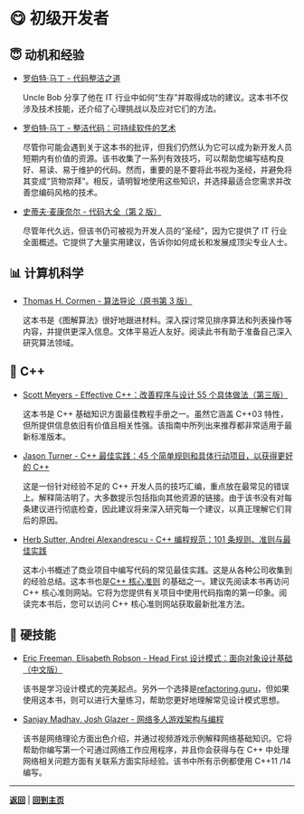 # :yum: 初级开发者

## :innocent: 动机和经验

- [罗伯特·马丁 - 代码整洁之道](https://book.douban.com/subject/4199741/)

    Uncle Bob 分享了他在 IT 行业中如何“生存”并取得成功的建议。这本书不仅涉及技术技能，还介绍了心理挑战以及应对它们的方法。

- [罗伯特·马丁 - 整洁代码：可持续软件的艺术](https://book.douban.com/subject/3032825/)

    尽管你可能会遇到关于这本书的批评，但我们仍然认为它可以成为新开发人员短期内有价值的资源。该书收集了一系列有效技巧，可以帮助您编写结构良好、易读、易于维护的代码。然而，重要的是不要将此书视为圣经，并避免将其变成“货物崇拜”。相反，请明智地使用这些知识，并选择最适合您需求并改善您编码风格的技术。

- [史蒂夫·麦康奈尔 - 代码大全（第 2 版）](https://book.douban.com/subject/1477390/)

    尽管年代久远，但该书仍可被视为开发人员的“圣经”，因为它提供了 IT 行业全面概述。它提供了大量实用建议，告诉你如何成长和发展成顶尖专业人士。

## :bar_chart: 计算机科学

- [Thomas H. Cormen - 算法导论（原书第 3 版）](https://book.douban.com/subject/20432061/)

    这本书是《图解算法》很好地跟进材料。深入探讨常见排序算法和列表操作等内容，并提供更深入信息。文体平易近人友好。阅读此书有助于准备自己深入研究算法领域。

## :pencil: C++

- [Scott Meyers - Effective C++：改善程序与设计 55 个具体做法（第三版）](https://book.douban.com/subject/25953851/)

    这本书是 C++ 基础知识方面最佳教程手册之一。虽然它涵盖 C++03 特性，但所提供信息依旧有价值且相关性强。该指南中所列出来推荐都非常适用于最新标准版本。

- [Jason Turner - C++ 最佳实践：45 个简单规则和具体行动项目，以获得更好的 C++](https://www.amazon.com/Best-Practices-Simple-Specific-Action/dp/B08SJSZKJ5)

    这是一份针对经验不足的 C++ 开发人员的技巧汇编，重点放在最常见的错误上。解释简洁明了。大多数提示包括指向其他资源的链接。由于该书没有对每条建议进行彻底检查，因此建议将来深入研究每一个建议，以真正理解它们背后的原因。

- [Herb Sutter, Andrei Alexandrescu - C++ 编程规范：101 条规则、准则与最佳实践](https://book.douban.com/subject/26899830/)

    这本小书概述了商业项目中编写代码的常见最佳实践。这是从各种公司收集到的经验总结。这本书也是[C++ 核心准则](https://isocpp.github.io/CppCoreGuidelines/CppCoreGuidelines) 的基础之一。建议先阅读本书再访问 C++ 核心准则网站。它将为您提供有关项目中使用代码指南的第一印象。阅读完本书后，您可以访问 C++ 核心准则网站获取最新批准方法。

## :electric_plug: 硬技能

- [Eric Freeman, Elisabeth Robson - Head First 设计模式：面向对象设计基础（中文版）](https://book.douban.com/subject/2243615/)

    该书是学习设计模式的完美起点。另外一个选择是[refactoring.guru](https://refactoring.guru/design-patterns)，但如果使用这本书，则可以进行大量练习，帮助您更好地理解常见设计模式思想。

- [Sanjay Madhav, Josh Glazer - 网络多人游戏架构与编程](https://book.douban.com/subject/27135506/)

    该书是网络理论方面出色介绍，并通过视频游戏示例解释网络基础知识。它将帮助你编写第一个可通过网络工作应用程序，并且你会获得与在 C++ 中处理网络相关问题方面有关联系方面实际经验。该书中所有示例都使用 C++11 /14 编写。

---

[**返回**](Overview.md) | [**回到主页**](../../README.md)